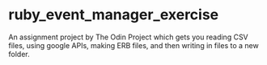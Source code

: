 # ruby_event_manager_exercise
An assignment project by The Odin Project which gets you reading CSV files, using google APIs, making ERB files, and then writing in files to a new folder.
